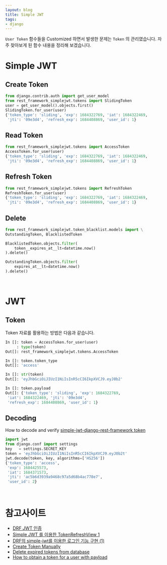```yaml
---
layout: blog
title: Simple JWT  
tags:
- django
---
```


`User Token` 함수들을 Customized 하면서 발생한 문제는 `Token` 의 관리였습니다. 자주 찾아보게 된 함수 내용을 정리해 보겠습니다.

# Simple JWT
## Create Token
```python
from django.contrib.auth import get_user_model
from rest_framework_simplejwt.tokens import SlidingToken
user = get_user_model().objects.first()
SlidingToken.for_user(user)
{'token_type': 'sliding', 'exp': 1684322769, 'iat': 1684322469,
 'jti': '09e3d4', 'refresh_exp': 1684408869, 'user_id': 1}
```

## Read Token
```python
from rest_framework_simplejwt.tokens import AccessToken
AccessToken.for_user(user)
{'token_type': 'sliding', 'exp': 1684322769, 'iat': 1684322469,
 'jti': '09e3d4', 'refresh_exp': 1684408869, 'user_id': 1}
```

## Refresh Token
```python
from rest_framework_simplejwt.tokens import RefreshToken
RefreshToken.for_user(user)
{'token_type': 'sliding', 'exp': 1684322769, 'iat': 1684322469,
 'jti': '09e3d4', 'refresh_exp': 1684408869, 'user_id': 1}
```

## Delete
```python
from rest_framework_simplejwt.token_blacklist.models import \
OutstandingToken, BlacklistedToken

BlacklistedToken.objects.filter(
    token__expires_at__lt=datetime.now()
).delete()

OutstandingToken.objects.filter(
    expires_at__lt=datetime.now()
).delete()
```

<br/>

# JWT
## Token
Token 자료를 활용하는 방법은 다음과 같습니다.
```python
In []: token = AccessToken.for_user(user)
     : type(token)
Out[]: rest_framework_simplejwt.tokens.AccessToken

In []: token.token_type
Out[]: 'access'

In []: str(token)
Out[]: 'eyJhbGciOiJIUzI1NiIsInR5cCI6IkpXVCJ9.eyJ0b2'

In []: token.payload
Out[]: {'token_type': 'sliding', 'exp': 1684322769,
 'iat': 1684322469, 'jti': '09e3d4', 
 'refresh_exp': 1684408869, 'user_id': 1}
```

## Decoding
How to decode and verify [simple-jwt-django-rest-framework token](https://stackoverflow.com/questions/62877088/how-to-decode-and-verify-simple-jwt-django-rest-framework-token)
```python
import jwt
from django.conf import settings
key   = settings.SECRET_KEY
token = 'eyJhbGciOiJIUzI1NiIsInR5cCI6IkpXVCJ9.eyJ0b2t'
jwt.decode(token, key, algorithms=['HS256'])
{'token_type': 'access',
 'exp': 1684425573,
 'iat': 1684371573,
 'jti': 'ac5b6d3939a9468c97a5d68b4ac778e7',
 'user_id': 2}
```

<br/>

# 참고사이트
- [DRF JWT 인증](https://velog.io/@duo22088/DRF-JWT-%EC%9D%B8%EC%A6%9D)
- [Simple JWT 를 이용한 TokenRefreshView 1](https://earthlyz9-dev.oopy.io/django/drf/simple-jwt/token-refresh-1)
- [DRF의 simple-jwt를 이용한 로그인 기능 구현 (1)](https://smin1620.tistory.com/43)
- [Create Token Manually](https://django-rest-framework-simplejwt.readthedocs.io/en/latest/creating_tokens_manually.html?highlight=Token#creating-tokens-manually)
- [Delete expired tokens from database](https://stackoverflow.com/questions/73153174/delete-expired-tokens-from-database-django-jwt)
- [How to obtain a token for a user with payload](https://stackoverflow.com/questions/71920941/how-to-obtain-a-token-for-a-user-with-payload-using-django-simple-jwt)
